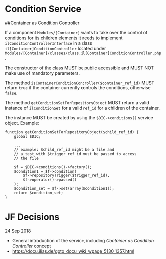 # Condition Service

##Container as Condition Controller

If a component `Modules/[Container]` wants to take over the control of conditions for its children elements it needs to implement `ilConditionControllerInterface` in a class `il[Container]ConditionController` located under `Modules/[Container]/classes/class.il[Container]ConditionController.php`.

The constructor of the class MUST be public accessible and MUST NOT make use of mandatory parameters.

The method `isContainerConditionController($container_ref_id)` MUST return `true` if the container currently controls the conditions, otherwise `false`.

The method `getConditionSetForRepositoryObject` MUST return a valid instance of `ilConditionSet` for a valid `ref_id` for a children of the container.

The instance MUST be created by using the `$DIC->conditions()` service object. Example:

```
function getConditionSetForRepositoryObject($child_ref_id) {
	global $DIC;
	
	...
	// example: $child_ref_id might be a file and
	// a test with $trigger_ref_id must be passed to access
	// the file
	
	$f = $DIC->conditions()->factory();
	$condition1 = $f->condition(
		$f->repositoryTrigger($trigger_ref_id),
		$f->operator()->passed()
	);
	$condition_set = $f->set(array($condition1));
	return $condition_set;
}
```

# JF Decisions

24 Sep 2018

- General introduction of the service, including _Container as Condition Controller_ concept
- https://docu.ilias.de/goto_docu_wiki_wpage_5130_1357.html